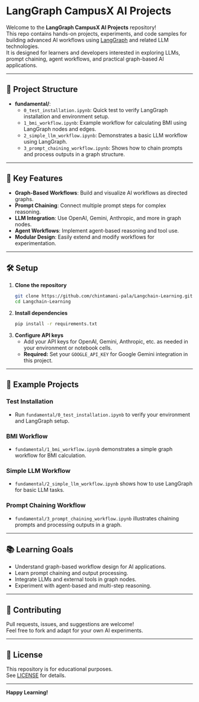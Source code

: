 # LangGraph CampusX AI Projects

Welcome to the **LangGraph CampusX AI Projects** repository!  
This repo contains hands-on projects, experiments, and code samples for building advanced AI workflows using [LangGraph](https://github.com/langchain-ai/langgraph) and related LLM technologies.  
It is designed for learners and developers interested in exploring LLMs, prompt chaining, agent workflows, and practical graph-based AI applications.

---

## 📂 Project Structure

- **fundamental/**:
  - `0_test_installation.ipynb`: Quick test to verify LangGraph installation and environment setup.
  - `1_bmi_workflow.ipynb`: Example workflow for calculating BMI using LangGraph nodes and edges.
  - `2_simple_llm_workflow.ipynb`: Demonstrates a basic LLM workflow using LangGraph.
  - `3_prompt_chaining_workflow.ipynb`: Shows how to chain prompts and process outputs in a graph structure.

---

## 🚀 Key Features

- **Graph-Based Workflows**: Build and visualize AI workflows as directed graphs.
- **Prompt Chaining**: Connect multiple prompt steps for complex reasoning.
- **LLM Integration**: Use OpenAI, Gemini, Anthropic, and more in graph nodes.
- **Agent Workflows**: Implement agent-based reasoning and tool use.
- **Modular Design**: Easily extend and modify workflows for experimentation.

---

## 🛠️ Setup

1. **Clone the repository**
   ```sh
   git clone https://github.com/chintamani-pala/Langchain-Learning.git
   cd Langchain-Learning
   ```
2. **Install dependencies**
   ```sh
   pip install -r requirements.txt
   ```
3. **Configure API keys**
   - Add your API keys for OpenAI, Gemini, Anthropic, etc. as needed in your environment or notebook cells.
   - **Required:** Set your `GOOGLE_API_KEY` for Google Gemini integration in this project.

---

## 📖 Example Projects

### Test Installation

- Run `fundamental/0_test_installation.ipynb` to verify your environment and LangGraph setup.

### BMI Workflow

- `fundamental/1_bmi_workflow.ipynb` demonstrates a simple graph workflow for BMI calculation.

### Simple LLM Workflow

- `fundamental/2_simple_llm_workflow.ipynb` shows how to use LangGraph for basic LLM tasks.

### Prompt Chaining Workflow

- `fundamental/3_prompt_chaining_workflow.ipynb` illustrates chaining prompts and processing outputs in a graph.

---

## 📚 Learning Goals

- Understand graph-based workflow design for AI applications.
- Learn prompt chaining and output processing.
- Integrate LLMs and external tools in graph nodes.
- Experiment with agent-based and multi-step reasoning.

---

## 🤝 Contributing

Pull requests, issues, and suggestions are welcome!  
Feel free to fork and adapt for your own AI experiments.

---

## 📄 License

This repository is for educational purposes.  
See [LICENSE](LICENSE) for details.

---

**Happy Learning!**
